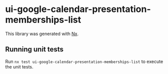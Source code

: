 # ui-google-calendar-presentation-memberships-list

This library was generated with [Nx](https://nx.dev).

## Running unit tests

Run `nx test ui-google-calendar-presentation-memberships-list` to execute the unit tests.
